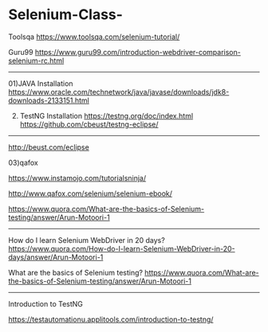 # Selenium-Class-

Toolsqa
https://www.toolsqa.com/selenium-tutorial/

Guru99
https://www.guru99.com/introduction-webdriver-comparison-selenium-rc.html

******

01)JAVA Installation 
https://www.oracle.com/technetwork/java/javase/downloads/jdk8-downloads-2133151.html

02) TestNG Installation
https://testng.org/doc/index.html
https://github.com/cbeust/testng-eclipse/
******
http://beust.com/eclipse	

03)qafox

https://www.instamojo.com/tutorialsninja/

http://www.qafox.com/selenium/selenium-ebook/

https://www.quora.com/What-are-the-basics-of-Selenium-testing/answer/Arun-Motoori-1

******

How do I learn Selenium WebDriver in 20 days?
https://www.quora.com/How-do-I-learn-Selenium-WebDriver-in-20-days/answer/Arun-Motoori-1


What are the basics of Selenium testing?
https://www.quora.com/What-are-the-basics-of-Selenium-testing/answer/Arun-Motoori-1

******

Introduction to TestNG

https://testautomationu.applitools.com/introduction-to-testng/

